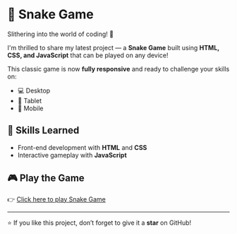 # 🐍 Snake Game  

Slithering into the world of coding! 🎯  

I'm thrilled to share my latest project — a **Snake Game** built using **HTML, CSS, and JavaScript** that can be played on any device!  

This classic game is now **fully responsive** and ready to challenge your skills on:  
- 💻 Desktop  
- 📱 Tablet  
- 📲 Mobile  

## 🚀 Skills Learned
- Front-end development with **HTML** and **CSS**  
- Interactive gameplay with **JavaScript**  

## 🎮 Play the Game  
👉 [Click here to play Snake Game](https://suman-snake-game.netlify.app/)  

---

⭐ If you like this project, don’t forget to give it a **star** on GitHub!

